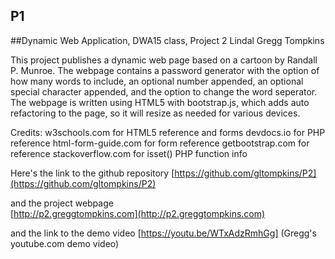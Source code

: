 ## P1
##Dynamic Web Application, DWA15 class, Project 2
Lindal Gregg Tompkins

This project publishes a dynamic web page based on a cartoon by Randall P. Munroe.  The 
webpage contains a password generator with the option of how many words to include, an 
optional number appended, an optional special character appended, and the option to change
the word seperator.  The webpage is written using HTML5 with bootstrap.js, which adds auto 
refactoring to the page, so it will resize as needed for various devices.  


Credits: w3schools.com for HTML5 reference and forms
devdocs.io for PHP reference
html-form-guide.com for form reference
getbootstrap.com for reference
stackoverflow.com for isset() PHP function info


Here's the link to the github repository 
[https://github.com/gltompkins/P2](https://github.com/gltompkins/P2)

and the project webpage  
[http://p2.greggtompkins.com](http://p2.greggtompkins.com)

and the link to the demo video
[https://youtu.be/WTxAdzRmhGg] (Gregg's youtube.com demo video)